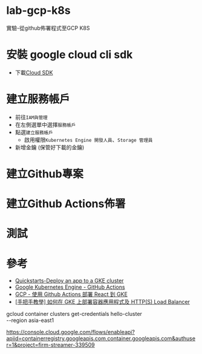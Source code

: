# lab-gcp-k8s
實驗-從github佈署程式至GCP K8S

# 安裝 google cloud cli sdk
- 下載[Cloud SDK](https://cloud.google.com/sdk)

# 建立服務帳戶
- 前往`IAM與管理`
- 在左側選單中選擇`服務帳戶`
- 點選`建立服務帳戶`
  - 啟用權限`Kubernetes Engine 開發人員`、`Storage 管理員`
- 新增金鑰 (保管好下載的金鑰)

# 建立Github專案

# 建立Github Actions佈署

# 測試


# 參考
- [Quickstarts-Deploy an app to a GKE cluster](https://cloud.google.com/kubernetes-engine/docs/deploy-app-cluster)
- [Google Kubernetes Engine - GitHub Actions](https://github.com/google-github-actions/setup-gcloud/tree/main/example-workflows/gke)
- [GCP - 使用 Github Actions 部署 React 到 GKE](https://dotblogs.com.tw/explooosion/2020/10/10/040358)
- [[手把手教學] 如何在 GKE 上部署容器應用程式及 HTTP(S) Load Balancer](https://ikala.cloud/tutorials-kubernetes-engine-load-balancer/)


gcloud container clusters get-credentials hello-cluster \
    --region asia-east1

https://console.cloud.google.com/flows/enableapi?apiid=containerregistry.googleapis.com,container.googleapis.com&authuser=1&project=firm-streamer-339509